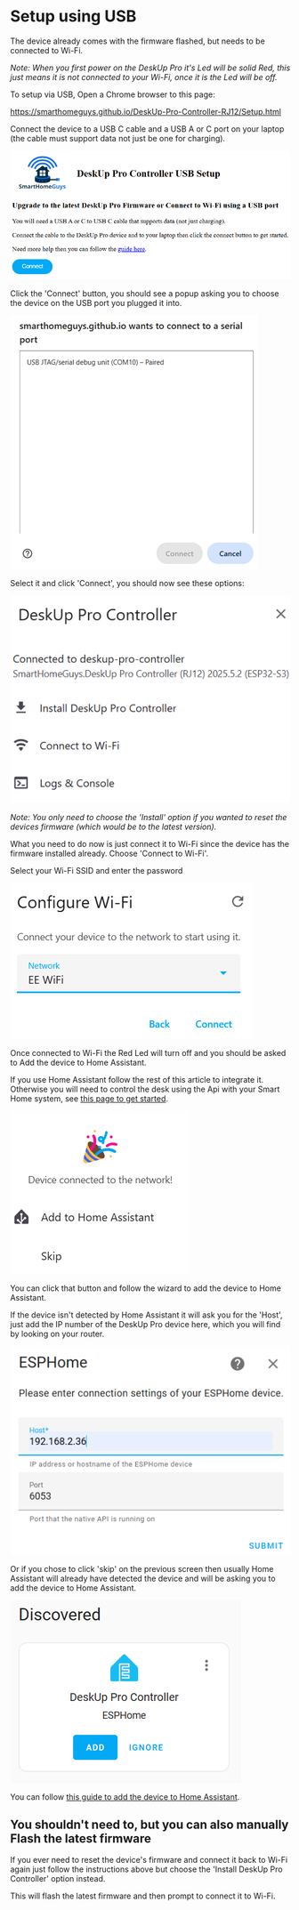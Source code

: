 # Setup using USB
The device already comes with the firmware flashed, but needs to be connected to Wi-Fi.

_Note: When you first power on the DeskUp Pro it's Led will be solid Red, this just means it is not connected to your Wi-Fi, once it is the Led will be off._

To setup via USB, Open a Chrome browser to this page:

https://smarthomeguys.github.io/DeskUp-Pro-Controller-RJ12/Setup.html

Connect the device to a USB C cable and a USB A or C port on your laptop (the cable must support data not just be one for charging).

![](images/Setup-USB-Setup-page2.png)

Click the 'Connect' button, you should see a popup asking you to choose the device on the USB port you plugged it into.

![](images/Setup-USB-Serial-Connection-page.png)

Select it and click 'Connect', you should now see these options:

![](images/Setup-USB-Choose-Option-page.png)

_Note: You only need to choose the 'Install' option if you wanted to reset the devices firmware (which would be to the latest version)._

What you need to do now is just connect it to Wi-Fi since the device has the firmware installed already.  Choose 'Connect to Wi-Fi'.

Select your Wi-Fi SSID and enter the password

![](images/Setup-USB-Connect-to-wifi.png)

Once connected to Wi-Fi the Red Led will turn off and you should be asked to Add the device to Home Assistant.

If you use Home Assistant follow the rest of this article to integrate it. Otherwise you will need to control the desk using the Api with your Smart Home system, see [this page to get started](/docs/configuration/README.md#configure-and-use-the-deskup-pro-with-another-smart-home-hub).


![](images/Setup-USB-Ask-to-add-to-homeassistant.png)

You can click that button and follow the wizard to add the device to Home Assistant.  

If the device isn't detected by Home Assistant it will ask you for the 'Host', just add the IP number of the DeskUp Pro device here, which you will find by looking on your router.

![](images/Setup-USB-Homeassistant-prompt-for-host.png)

 Or if you chose to click 'skip' on the previous screen then usually Home Assistant will already have detected the device and will be asking you to add the device to Home Assistant.

![](images/Setup-USB-Homeassistant-device-detected.png)

You can follow [this guide to add the device to Home Assistant](add-to-home-assistant.md).


## You shouldn't need to, but you can also manually Flash the latest firmware
If you ever need to reset the device's firmware and connect it back to Wi-Fi again just follow the instructions above but choose the 'Install DeskUp Pro Controller' option instead.

This will flash the latest firmware and then prompt to connect it to Wi-Fi.

